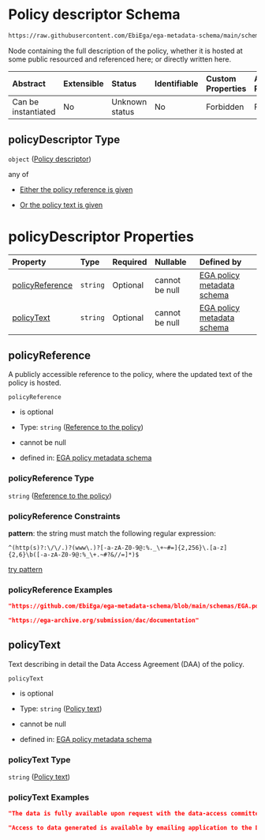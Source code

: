 # Policy descriptor Schema

```txt
https://raw.githubusercontent.com/EbiEga/ega-metadata-schema/main/schemas/EGA.policy.json#/properties/policyDescriptor
```

Node containing the full description of the policy, whether it is hosted at some public resourced and referenced here; or directly written here.

| Abstract            | Extensible | Status         | Identifiable | Custom Properties | Additional Properties | Access Restrictions | Defined In                                                                   |
| :------------------ | :--------- | :------------- | :----------- | :---------------- | :-------------------- | :------------------ | :--------------------------------------------------------------------------- |
| Can be instantiated | No         | Unknown status | No           | Forbidden         | Forbidden             | none                | [EGA.policy.json\*](../../../schemas/EGA.policy.json "open original schema") |

## policyDescriptor Type

`object` ([Policy descriptor](ega-16-properties-policy-descriptor.md))

any of

*   [Either the policy reference is given](ega-16-properties-policy-descriptor-anyof-either-the-policy-reference-is-given.md "check type definition")

*   [Or the policy text is given](ega-16-properties-policy-descriptor-anyof-or-the-policy-text-is-given.md "check type definition")

# policyDescriptor Properties

| Property                            | Type     | Required | Nullable       | Defined by                                                                                                                                                                                                                                                  |
| :---------------------------------- | :------- | :------- | :------------- | :---------------------------------------------------------------------------------------------------------------------------------------------------------------------------------------------------------------------------------------------------------- |
| [policyReference](#policyreference) | `string` | Optional | cannot be null | [EGA policy metadata schema](ega-16-properties-policy-descriptor-properties-reference-to-the-policy.md "https://raw.githubusercontent.com/EbiEga/ega-metadata-schema/main/schemas/EGA.policy.json#/properties/policyDescriptor/properties/policyReference") |
| [policyText](#policytext)           | `string` | Optional | cannot be null | [EGA policy metadata schema](ega-16-properties-policy-descriptor-properties-policy-text.md "https://raw.githubusercontent.com/EbiEga/ega-metadata-schema/main/schemas/EGA.policy.json#/properties/policyDescriptor/properties/policyText")                  |

## policyReference

A publicly accessible reference to the policy, where the updated text of the policy is hosted.

`policyReference`

*   is optional

*   Type: `string` ([Reference to the policy](ega-16-properties-policy-descriptor-properties-reference-to-the-policy.md))

*   cannot be null

*   defined in: [EGA policy metadata schema](ega-16-properties-policy-descriptor-properties-reference-to-the-policy.md "https://raw.githubusercontent.com/EbiEga/ega-metadata-schema/main/schemas/EGA.policy.json#/properties/policyDescriptor/properties/policyReference")

### policyReference Type

`string` ([Reference to the policy](ega-16-properties-policy-descriptor-properties-reference-to-the-policy.md))

### policyReference Constraints

**pattern**: the string must match the following regular expression:&#x20;

```regexp
^(http(s)?:\/\/.)?(www\.)?[-a-zA-Z0-9@:%._\+~#=]{2,256}\.[a-z]{2,6}\b([-a-zA-Z0-9@:%_\+.~#?&//=]*)$
```

[try pattern](https://regexr.com/?expression=%5E\(http\(s\)%3F%3A%5C%2F%5C%2F.\)%3F\(www%5C.\)%3F%5B-a-zA-Z0-9%40%3A%25._%5C%2B~%23%3D%5D%7B2%2C256%7D%5C.%5Ba-z%5D%7B2%2C6%7D%5Cb\(%5B-a-zA-Z0-9%40%3A%25_%5C%2B.~%23%3F%26%2F%2F%3D%5D*\)%24 "try regular expression with regexr.com")

### policyReference Examples

```json
"https://github.com/EbiEga/ega-metadata-schema/blob/main/schemas/EGA.policy.json"
```

```json
"https://ega-archive.org/submission/dac/documentation"
```

## policyText

Text describing in detail the Data Access Agreement (DAA) of the policy.

`policyText`

*   is optional

*   Type: `string` ([Policy text](ega-16-properties-policy-descriptor-properties-policy-text.md))

*   cannot be null

*   defined in: [EGA policy metadata schema](ega-16-properties-policy-descriptor-properties-policy-text.md "https://raw.githubusercontent.com/EbiEga/ega-metadata-schema/main/schemas/EGA.policy.json#/properties/policyDescriptor/properties/policyText")

### policyText Type

`string` ([Policy text](ega-16-properties-policy-descriptor-properties-policy-text.md))

### policyText Examples

```json
"The data is fully available upon request with the data-access committee of this study."
```

```json
"Access to data generated is available by emailing application to the Data Access Committee and will be granted to qualified investigators for appropriate use.\\nThe following two documents may be required by the Data Access Committee.\\n1) DATA ACCESS AGREEMENT\\nIn signing this agreement, You are agreeing to be bound by the terms and conditions of access set out in this agreement.\\nDefinitions:\\n- Data means all and any human genetic data obtained related to the 'Study on the proliferation history of lung adenomas'.\\n- User means a researcher whose User Institution has previously completed this Data Access Agreement and has received acknowledgment of its acceptance.\\n- User Institution means the organization at which the User is employed, affiliated or enrolled.\\nYou agree to use the Data only for the advancement of medical research, according to the consent obtained from sample donors.\\n- Publications means, without limitation, articles published in print journals, electronic journals, reviews, books, posters and other written and verbal presentations of research.\\nYou agree not to use the data for the creation of products for sale or for any commercial purpose.\\nYou agree to preserve, at all times, the confidentiality of any information related to Data and to not transfer or disclose the Data.\\nYou agree to use the data for the approved purpose and project described in your Application.\\nYou agree to acknowledge in any work based in whole or part on the Data, the published paper from which the Data derives.\\nFor and on behalf of User:\\n Report the name of Applicants, Signature of Applicants and Date.\\nFor and on behalf of User Institution:\\nReport the name of Institutional Authority, his/her and Date.\\n\\n2) DATA ACCESS APPLICATION FORM:\\nApplications for access to data can be submitted at any time. The Data Access Committee will consider applications on a rolling basis and aim to provide a decision within one months of receipt. The Application must include:\\n- A full postal and email address for each Applicant. PhD student applicants must include their supervisors as a co-applicant and provide their full contact details.\\n- Title of the project.\\n- A clear description of the project and its specific aims, including specific details of what You plan to do with the data and including key references.\\n- Signature, name and date of each Applicant.\\n- Data Access Agreement dated and signed."
```
